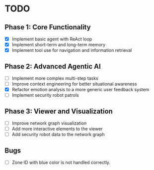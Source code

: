 # TODO

## Phase 1: Core Functionality
- [x] Implement basic agent with ReAct loop
- [x] Implement short-term and long-term memory
- [x] Implement tool use for navigation and information retrieval

## Phase 2: Advanced Agentic AI
- [ ] Implement more complex multi-step tasks
- [ ] Improve context engineering for better situational awareness
- [x] Refactor emotion analysis to a more generic user feedback system
- [ ] Implement security robot patrols

## Phase 3: Viewer and Visualization
- [ ] Improve network graph visualization
- [ ] Add more interactive elements to the viewer
- [ ] Add security robot data to the network graph

## Bugs
- [ ] Zone ID with blue color is not handled correctly.